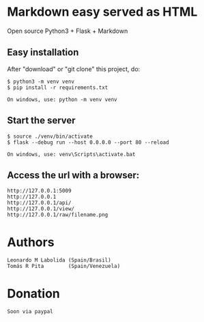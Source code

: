 # Markdown easy served as HTML

Open source
Python3 + Flask + Markdown


## Easy installation

After "download" or "git clone" this project, do:


    $ python3 -m venv venv
    $ pip install -r requirements.txt

    On windows, use: python -m venv venv


## Start the server

    $ source ./venv/bin/activate
    $ flask --debug run --host 0.0.0.0 --port 80 --reload

    On windows, use: venv\Scripts\activate.bat

## Access the url with a browser:

    http://127.0.0.1:5009
    http://127.0.0.1
    http://127.0.0.1/api/
    http://127.0.0.1/view/
    http://127.0.0.1/raw/filename.png


# Authors
    Leonardo M Labolida (Spain/Brasil)
    Tomás R Pita        (Spain/Venezuela)

# Donation

    Soon via paypal
